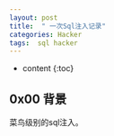 ```yaml
---
layout: post
title:  " 一次Sql注入记录"
categories: Hacker
tags:  sql hacker
---
```


* content
{:toc}

## 0x00 背景

菜鸟级别的sql注入。

